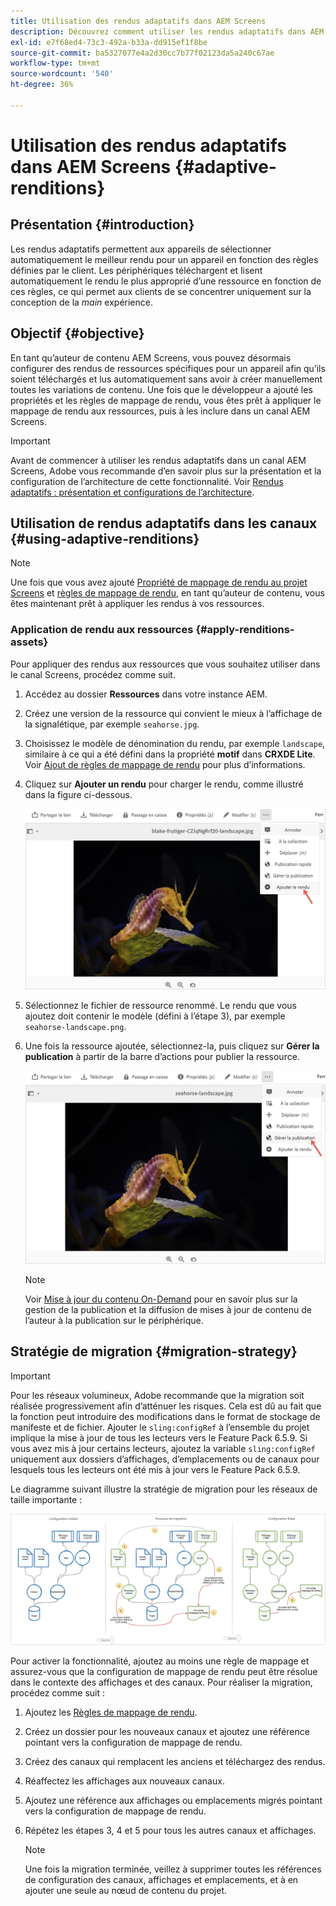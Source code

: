 ```yaml
---
title: Utilisation des rendus adaptatifs dans AEM Screens
description: Découvrez comment utiliser les rendus adaptatifs dans AEM Screens.
exl-id: e7f68ed4-73c3-492a-b33a-dd915ef1f8be
source-git-commit: ba5327077e4a2d30cc7b77f02123da5a240c67ae
workflow-type: tm+mt
source-wordcount: '540'
ht-degree: 36%

---
```


# Utilisation des rendus adaptatifs dans AEM Screens {#adaptive-renditions}

## Présentation {#introduction}

Les rendus adaptatifs permettent aux appareils de sélectionner automatiquement le meilleur rendu pour un appareil en fonction des règles définies par le client. Les périphériques téléchargent et lisent automatiquement le rendu le plus approprié d’une ressource en fonction de ces règles, ce qui permet aux clients de se concentrer uniquement sur la conception de la *main* expérience.

## Objectif {#objective}

En tant qu’auteur de contenu AEM Screens, vous pouvez désormais configurer des rendus de ressources spécifiques pour un appareil afin qu’ils soient téléchargés et lus automatiquement sans avoir à créer manuellement toutes les variations de contenu.
Une fois que le développeur a ajouté les propriétés et les règles de mappage de rendu, vous êtes prêt à appliquer le mappage de rendu aux ressources, puis à les inclure dans un canal AEM Screens.

>[!IMPORTANT]
>Avant de commencer à utiliser les rendus adaptatifs dans un canal AEM Screens, Adobe vous recommande d’en savoir plus sur la présentation et la configuration de l’architecture de cette fonctionnalité. Voir [Rendus adaptatifs : présentation et configurations de l’architecture](/help/user-guide/adaptive-renditions.md).

## Utilisation de rendus adaptatifs dans les canaux {#using-adaptive-renditions}

>[!NOTE]
>Une fois que vous avez ajouté [Propriété de mappage de rendu au projet Screens](/help/user-guide/adaptive-renditions.md#rendition-mapping-new) et [règles de mappage de rendu](/help/user-guide/adaptive-renditions.md#add-rendition-mapping-rules), en tant qu’auteur de contenu, vous êtes maintenant prêt à appliquer les rendus à vos ressources.

### Application de rendu aux ressources {#apply-renditions-assets}

Pour appliquer des rendus aux ressources que vous souhaitez utiliser dans le canal Screens, procédez comme suit.

1. Accédez au dossier **Ressources** dans votre instance AEM.
1. Créez une version de la ressource qui convient le mieux à l’affichage de la signalétique, par exemple `seahorse.jpg`.
1. Choisissez le modèle de dénomination du rendu, par exemple `landscape`, similaire à ce qui a été défini dans la propriété **motif** dans **CRXDE Lite**. Voir [Ajout de règles de mappage de rendu](/help/user-guide/adaptive-renditions.md#add-rendition-mapping-rules) pour plus d’informations.
1. Cliquez sur **Ajouter un rendu** pour charger le rendu, comme illustré dans la figure ci-dessous.

   ![image](/help/user-guide/assets/adaptive-renditions/manage-pub-asset2.png)

1. Sélectionnez le fichier de ressource renommé. Le rendu que vous ajoutez doit contenir le modèle (défini à l’étape 3), par exemple `seahorse-landscape.png`.
1. Une fois la ressource ajoutée, sélectionnez-la, puis cliquez sur **Gérer la publication** à partir de la barre d’actions pour publier la ressource.

   ![image](/help/user-guide/assets/adaptive-renditions/manage-pub-asset1.png)

   >[!NOTE]
   >Voir [Mise à jour du contenu On-Demand](https://experienceleague.adobe.com/en/docs/experience-manager-screens/user-guide/authoring/content-updates/on-demand-content) pour en savoir plus sur la gestion de la publication et la diffusion de mises à jour de contenu de l’auteur à la publication sur le périphérique.

## Stratégie de migration {#migration-strategy}

>[!IMPORTANT]
>Pour les réseaux volumineux, Adobe recommande que la migration soit réalisée progressivement afin d’atténuer les risques. Cela est dû au fait que la fonction peut introduire des modifications dans le format de stockage de manifeste et de fichier. Ajouter le `sling:configRef` à l’ensemble du projet implique la mise à jour de tous les lecteurs vers le Feature Pack 6.5.9. Si vous avez mis à jour certains lecteurs, ajoutez la variable `sling:configRef` uniquement aux dossiers d’affichages, d’emplacements ou de canaux pour lesquels tous les lecteurs ont été mis à jour vers le Feature Pack 6.5.9.

Le diagramme suivant illustre la stratégie de migration pour les réseaux de taille importante :

![image](/help/user-guide/assets/adaptive-renditions/migration-strategy1.png)

Pour activer la fonctionnalité, ajoutez au moins une règle de mappage et assurez-vous que la configuration de mappage de rendu peut être résolue dans le contexte des affichages et des canaux. Pour réaliser la migration, procédez comme suit :

1. Ajoutez les [Règles de mappage de rendu](/help/user-guide/adaptive-renditions.md).
1. Créez un dossier pour les nouveaux canaux et ajoutez une référence pointant vers la configuration de mappage de rendu.
1. Créez des canaux qui remplacent les anciens et téléchargez des rendus.
1. Réaffectez les affichages aux nouveaux canaux.
1. Ajoutez une référence aux affichages ou emplacements migrés pointant vers la configuration de mappage de rendu.
1. Répétez les étapes 3, 4 et 5 pour tous les autres canaux et affichages.

   >[!NOTE]
   >Une fois la migration terminée, veillez à supprimer toutes les références de configuration des canaux, affichages et emplacements, et à en ajouter une seule au nœud de contenu du projet.
